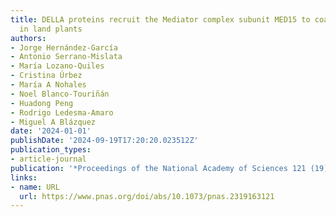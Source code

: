 ```yaml
---
title: DELLA proteins recruit the Mediator complex subunit MED15 to coactivate transcription
  in land plants
authors:
- Jorge Hernández-García
- Antonio Serrano-Mislata
- María Lozano-Quiles
- Cristina Úrbez
- María A Nohales
- Noel Blanco-Touriñán
- Huadong Peng
- Rodrigo Ledesma-Amaro
- Miguel A Blázquez
date: '2024-01-01'
publishDate: '2024-09-19T17:20:20.023512Z'
publication_types:
- article-journal
publication: '*Proceedings of the National Academy of Sciences 121 (19)*'
links:
- name: URL
  url: https://www.pnas.org/doi/abs/10.1073/pnas.2319163121
---
```

